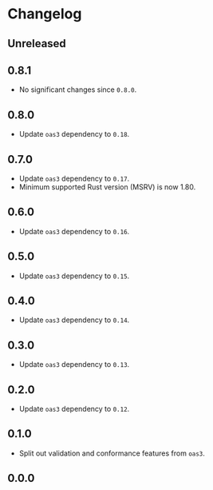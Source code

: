# Changelog

## Unreleased

## 0.8.1

- No significant changes since `0.8.0`.

## 0.8.0

- Update `oas3` dependency to `0.18`.

## 0.7.0

- Update `oas3` dependency to `0.17`.
- Minimum supported Rust version (MSRV) is now 1.80.

## 0.6.0

- Update `oas3` dependency to `0.16`.

## 0.5.0

- Update `oas3` dependency to `0.15`.

## 0.4.0

- Update `oas3` dependency to `0.14`.

## 0.3.0

- Update `oas3` dependency to `0.13`.

## 0.2.0

- Update `oas3` dependency to `0.12`.

## 0.1.0

- Split out validation and conformance features from `oas3`.

## 0.0.0
